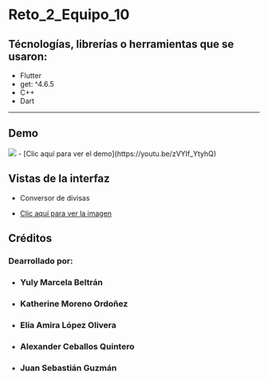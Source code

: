 # Reto_2_Equipo_10

##  Técnologías, librerías o herramientas que se usaron:
- Flutter
- get: ^4.6.5
- C++ 
- Dart

*******


##  Demo
<img src="https://drive.google.com/file/d/1usBehrOWzfZs96HjzgHGRkCutZY39Y49/view?usp=sharing" />
- [Clic aquí para ver el demo](https://youtu.be/zVYIf_YtyhQ)

##  Vistas de la interfaz
-   Conversor de divisas<br>


- [Clic aquí para ver la imagen](https://drive.google.com/file/d/1usBehrOWzfZs96HjzgHGRkCutZY39Y49/view?usp=sharing)

<!-- ![alt text](https://github.com/yulybeltran/Reto1_App_Movile/blob/main/conversor_monedas.png?raw=true) -->



##  Créditos 
### Dearrollado por:
-   <h3>Yuly Marcela Beltrán</h3>
-   <h3>Katherine Moreno Ordoñez</h3>
-   <h3> Elia Amira López Olivera </h3>
-   <h3>Alexander Ceballos Quintero</h3>
-   <h3>Juan Sebastián Guzmán</h3>